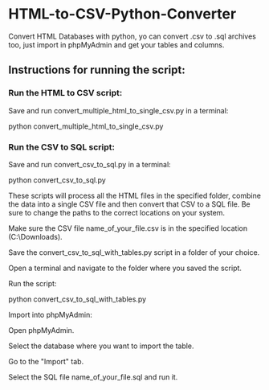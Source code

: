 # HTML-to-CSV-Python-Converter
Convert HTML Databases with python, yo can convert .csv to .sql archives too, just import in phpMyAdmin and get your tables and columns.

<h2>Instructions for running the script:</h2>

<h3>Run the HTML to CSV script:</h3>

Save and run convert_multiple_html_to_single_csv.py in a terminal:

python convert_multiple_html_to_single_csv.py

<h3>Run the CSV to SQL script:</h3>

Save and run convert_csv_to_sql.py in a terminal:

python convert_csv_to_sql.py

These scripts will process all the HTML files in the specified folder, combine the data into a single CSV file and then convert that CSV to a SQL file. Be sure to change the paths to the correct locations on your system.

Make sure the CSV file name_of_your_file.csv is in the specified location (C:\Downloads).

Save the convert_csv_to_sql_with_tables.py script in a folder of your choice.

Open a terminal and navigate to the folder where you saved the script.

Run the script:

python convert_csv_to_sql_with_tables.py

Import into phpMyAdmin:

Open phpMyAdmin.

Select the database where you want to import the table.

Go to the "Import" tab.

Select the SQL file name_of_your_file.sql and run it.
